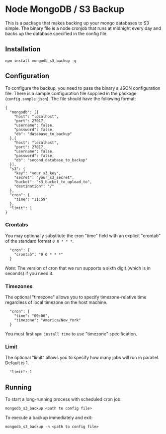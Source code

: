 # Node MongoDB / S3 Backup

This is a package that makes backing up your mongo databases to S3 simple.
The binary file is a node cronjob that runs at midnight every day and backs up
the database specified in the config file.

## Installation

    npm install mongodb_s3_backup -g

## Configuration

To configure the backup, you need to pass the binary a JSON configuration file.
There is a sample configuration file supplied in the package (`config.sample.json`).
The file should have the following format:

    {
      "mongodb": [{
        "host": "localhost",
        "port": 27017,
        "username": false,
        "password": false,
        "db": "database_to_backup"
      },{
        "host": "localhost",
        "port": 27017,
        "username": false,
        "password": false,
        "db": "second_database_to_backup"
      }],
      "s3": {
        "key": "your_s3_key",
        "secret": "your_s3_secret",
        "bucket": "s3_bucket_to_upload_to",
        "destination": "/"
      },
      "cron": {
        "time": "11:59"
      },
      "limit": 1
    }

### Crontabs

You may optionally substitute the cron "time" field with an explicit "crontab"
of the standard format `0 0 * * *`.

      "cron": {
        "crontab": "0 0 * * *"
      }

*Note*: The version of cron that we run supports a sixth digit (which is in seconds) if
you need it.

### Timezones

The optional "timezone" allows you to specify timezone-relative time regardless
of local timezone on the host machine. 

      "cron": {
        "time": "00:00",
        "timezone": "America/New_York"
      }

You must first `npm install time` to use "timezone" specification.

### Limit

The optional "limit" allows you to specify how many jobs will run in parallel. Default is 1.

      "limit": 1
      
## Running

To start a long-running process with scheduled cron job:

    mongodb_s3_backup <path to config file>

To execute a backup immediately and exit:

    mongodb_s3_backup -n <path to config file>
